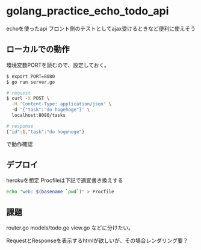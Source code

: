 # golang_practice_echo_todo_api
echoを使ったapi
フロント側のテストとしてajax受けるときなど便利に使えそう

## ローカルでの動作

環境変数PORTを読むので、設定しておく。
```bash
$ export PORT=8080
$ go run server.go

# request
$ curl -X POST \
  -H 'Content-Type: application/json' \
  -d '{"task":"do hogehoge"}' \
  localhost:8080/tasks

# response
{"id":1,"task":"do hogehoge"}
```
で動作確認


## デプロイ
herokuを想定
Procfileは下記で適宜書き換えする
```bash
echo "web: $(basename `pwd`)" > Procfile
```

## 課題

router.go
models/todo.go
view.go
などに分けたい。

RequestとResponseを表示するhtmlが欲しいが、その場合レンダリング要？
